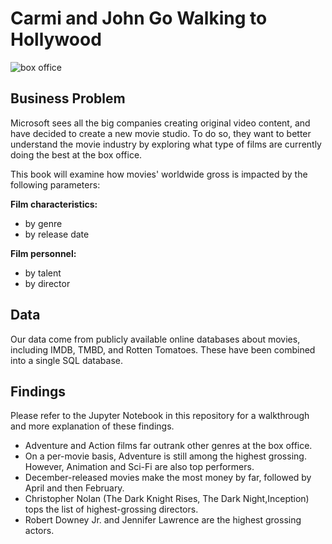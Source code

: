 # Carmi and John Go Walking to Hollywood

![box office](https://a57.foxnews.com/static.foxnews.com/foxnews.com/content/uploads/2020/06/931/524/Box-Office-iStock.jpg?ve=1&tl=1)

## Business Problem
Microsoft sees all the big companies creating original video content, and have decided to create a new movie studio. To do so, they want to better understand the movie industry by exploring what type of films are currently doing the best at the box office.

This book will examine how movies' worldwide gross is impacted by the following parameters:

**Film characteristics:**
* by genre
* by release date

**Film personnel:**
* by talent
* by director

## Data
Our data come from publicly available online databases about movies, including IMDB, TMBD, and Rotten Tomatoes. These have been combined into a single SQL database.

## Findings 
Please refer to the Jupyter Notebook in this repository for a walkthrough and more explanation of these findings.

* Adventure and Action films far outrank other genres at the box office. 
* On a per-movie basis, Adventure is still among the highest grossing. However, Animation and Sci-Fi are also top performers.
* December-released movies make the most money by far, followed by April and then February. 
* Christopher Nolan (The Dark Knight Rises, The Dark Night,Inception) tops the list of highest-grossing directors. 
* Robert Downey Jr. and Jennifer Lawrence are the highest grossing actors.
